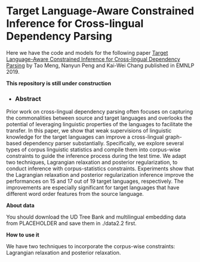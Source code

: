 # Target Language-Aware Constrained Inference for Cross-lingual Dependency Parsing
Here we have the code and models for the following paper
[Target Language-Aware Constrained Inference for Cross-lingual Dependency Parsing](https://arxiv.org/abs/1909.01482) by Tao Meng, Nanyun Peng and Kai-Wei Chang published in EMNLP 2019.

**This repository is still under construction**

- ### Abstract
Prior work on cross-lingual dependency parsing often focuses on capturing the commonalities between source and target languages and overlooks the potential of leveraging linguistic properties of the languages to facilitate the transfer. In this paper, we show that weak supervisions of linguistic knowledge for the target languages can improve a cross-lingual graph-based dependency parser substantially. Specifically, we explore several types of corpus linguistic statistics and compile them into corpus-wise constraints to guide the inference process during the test time. We adapt two techniques, Lagrangian relaxation and posterior regularization, to conduct inference with corpus-statistics constraints. Experiments show that the Lagrangian relaxation and posterior regularization inference improve the performances on 15 and 17 out of 19 target languages, respectively. The improvements are especially significant for target languages that have different word order features from the source language. 

**About data**

You should download the UD Tree Bank and multilingual embedding data from PLACEHOLDER and save them in ./data2.2 first. 

**How to use it**

We have two techniques to incorporate the corpus-wise constraints: Lagrangian relaxation and posterior relaxation. 
